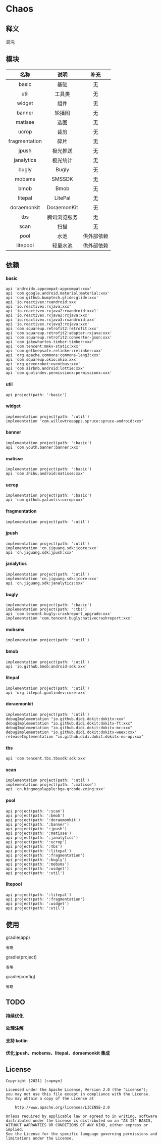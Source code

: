 # Chaos
## 释义
混沌
## 模块
| 名称 | 说明 | 补充 |
|:-:|:-:|:-:|
| basic | 基础 | 无 |
| util | 工具类 | 无 |
| widget | 组件 | 无 |
| banner | 轮播图 | 无 |
| matisse | 选图 | 无 |
| ucrop | 裁剪 | 无 |
| fragmentation | 碎片 | 无 |
| jpush | 极光推送 | 无 |
| janalytics | 极光统计 | 无 |
| bugly | Bugly | 无 |
| mobsms | SMSSDK | 无 |
| bmob | Bmob | 无 |
| litepal | LitePal | 无 |
| doraemonkit | DoraemonKit | 无 |
| tbs | 腾讯浏览服务 | 无 |
| scan | 扫描 | 无 |
| pool | 水池 | 供外部依赖 |
| litepool | 轻量水池 | 供外部依赖 |
## 依赖
#### basic
```
api 'androidx.appcompat:appcompat:xxx'
api 'com.google.android.material:material:xxx'
api 'com.github.bumptech.glide:glide:xxx'
api 'io.reactivex:rxandroid:xxx'
api 'io.reactivex:rxjava:xxx'
api 'io.reactivex.rxjava2:rxandroid:xxx1'
api 'io.reactivex.rxjava2:rxjava:xxx'
api 'io.reactivex.rxjava3:rxandroid:xxx'
api 'io.reactivex.rxjava3:rxjava:xxx'
api 'com.squareup.retrofit2:retrofit:xxx'
api 'com.squareup.retrofit2:adapter-rxjava:xxx'
api 'com.squareup.retrofit2:converter-gson:xxx'
api 'com.jakewharton.timber:timber:xxx'
api 'com.tencent:mmkv-static:xxx'
api 'com.getkeepsafe.relinker:relinker:xxx'
api 'org.apache.commons:commons-lang3:xxx'
api 'com.squareup.okio:okio:xxx'
api 'org.greenrobot:eventbus:xxx'
api 'com.airbnb.android:lottie:xxx'
api 'com.guolindev.permissionx:permissionx:xxx'
```
#### util
```
api project(path: ':basic')
```
#### widget
```
implementation project(path: ':util')
implementation 'com.willowtreeapps.spruce:spruce-android:xxx'
```
#### banner
```
implementation project(path: ':basic')
api 'com.youth.banner:banner:xxx'
```
#### matisse
```
implementation project(path: ':basic')
api 'com.zhihu.android:matisse:xxx'
```
#### ucrop
```
implementation project(path: ':basic')
api 'com.github.yalantis:ucrop:xxx'
```
#### fragmentation
```
implementation project(path: ':util')
```
#### jpush
```
implementation project(path: ':util')
implementation 'cn.jiguang.sdk:jcore:xxx'
api 'cn.jiguang.sdk:jpush:xxx'
```
#### janalytics
```
implementation project(path: ':util')
implementation 'cn.jiguang.sdk:jcore:xxx'
api 'cn.jiguang.sdk:janalytics:xxx'
```
#### bugly
```
implementation project(path: ':basic')
implementation project(path: ':tbs')
api 'com.tencent.bugly:crashreport_upgrade:xxx'
implementation 'com.tencent.bugly:nativecrashreport:xxx'
```
#### mobsms
```
implementation project(path: ':util')
```
#### bmob
```
implementation project(path: ':util')
api 'io.github.bmob:android-sdk:xxx'
```
#### litepal
```
implementation project(path: ':util')
api 'org.litepal.guolindev:core:xxx'
```
#### doraemonkit
```
implementation project(path: ':util')
debugImplementation "io.github.didi.dokit:dokitx:xxx"
debugImplementation "io.github.didi.dokit:dokitx-ft:xxx"
debugImplementation "io.github.didi.dokit:dokitx-mc:xxx"
debugImplementation "io.github.didi.dokit:dokitx-weex:xxx"
releaseImplementation "io.github.didi.dokit:dokitx-no-op:xxx"
```
#### tbs
```
api 'com.tencent.tbs.tbssdk:sdk:xxx'
```
#### scan
```
implementation project(path: ':util')
implementation project(path: ':matisse')
api 'cn.bingoogolapple:bga-qrcode-zxing:xxx'
```
#### pool
```
api project(path: ':scan')
api project(path: ':bmob')
api project(path: ':doraemonkit')
api project(path: ':banner')
api project(path: ':jpush')
api project(path: ':matisse')
api project(path: ':janalytics')
api project(path: ':ucrop')
api project(path: ':tbs')
api project(path: ':litepal')
api project(path: ':fragmentation')
api project(path: ':bugly')
api project(path: ':mobsms')
api project(path: ':widget')
api project(path: ':util')
```
#### litepool
```
api project(path: ':litepal')
api project(path: ':fragmentation')
api project(path: ':widget')
api project(path: ':util')
```
## 使用
gradle(app)
```
省略
```
gradle(project)
```
省略
```
gradle(config)
``` 
省略
```
## TODO
#### 持续优化
#### 处理注解
#### 支持 kotlin
#### 优化 jpush、mobsms、litepal、doraemonkit 集成
## License
```
Copyright [2021] [snpmyn]

Licensed under the Apache License, Version 2.0 (the "License");
you may not use this file except in compliance with the License.
You may obtain a copy of the License at

    http://www.apache.org/licenses/LICENSE-2.0

Unless required by applicable law or agreed to in writing, software
distributed under the License is distributed on an "AS IS" BASIS,
WITHOUT WARRANTIES OR CONDITIONS OF ANY KIND, either express or implied.
See the License for the specific language governing permissions and
limitations under the License.
```